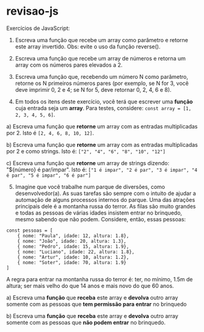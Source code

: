 # revisao-js
Exercícios de JavaScript:

1) Escreva uma função que recebe um array como parâmetro e retorne este array invertido. Obs: evite o uso da função reverse().

2) Escreva uma função que recebe um array de números e retorna um array com os números pares elevados a 2.

3) Escreva uma função que, recebendo um número N como parâmetro, retorne os N primeiros números pares (por exemplo, se N for 3, você deve imprimir 0, 2 e 4; se N for 5, deve retornar 0, 2, 4, 6 e 8). 

4) Em todos os itens deste exercício, você terá que escrever uma **função** cuja entrada seja um **array**. Para testes, considere: `const array = [1, 2, 3, 4, 5, 6]`.

a) Escreva uma função que **retorne** um array com as entradas multiplicadas por 2. Isto é `[2, 4, 6, 8, 10, 12]`.

b) Escreva uma função que **retorne** um array com as entradas multiplicadas por 2 e como strings. Isto é: `["2", "4", "6", "8", "10", "12"]`

c) Escreva uma função que **retorne** um array de strings dizendo: "${número} é par/impar". Isto é: `["1 é impar", "2 é par", "3 é impar", "4 é par", "5 é impar", "6 é par"]`

5) Imagine que você trabalhe num parque de diversões, como desenvolvedor(a). As suas tarefas são sempre com o intuito de ajudar a automação de alguns processos internos do parque. Uma das atrações principais dele é a montanha russa do terror. As filas são muito grandes e todas as pessoas de várias idades insistem entrar no brinquedo, mesmo sabendo que não podem. Considere, então, essas pessoas:

```
const pessoas = [
	{ nome: "Paula", idade: 12, altura: 1.8},
	{ nome: "João", idade: 20, altura: 1.3},
	{ nome: "Pedro", idade: 15, altura: 1.9},
	{ nome: "Luciano", idade: 22, altura: 1.8},
	{ nome: "Artur", idade: 10, altura: 1.2},
	{ nome: "Soter", idade: 70, altura: 1.9}
]

```

A regra para entrar na montanha russa do terror é: ter, no mínimo, 1.5m de altura; ser mais velho do que 14 anos e mais novo do que 60 anos.

a) Escreva uma **função** que **receba** este array e **devolva** outro array somente com as pessoas que **tem permissão para entrar** no brinquedo

b) Escreva uma **função** que **receba** este array e **devolva** outro array somente com as pessoas que **não podem entrar** no brinquedo.
